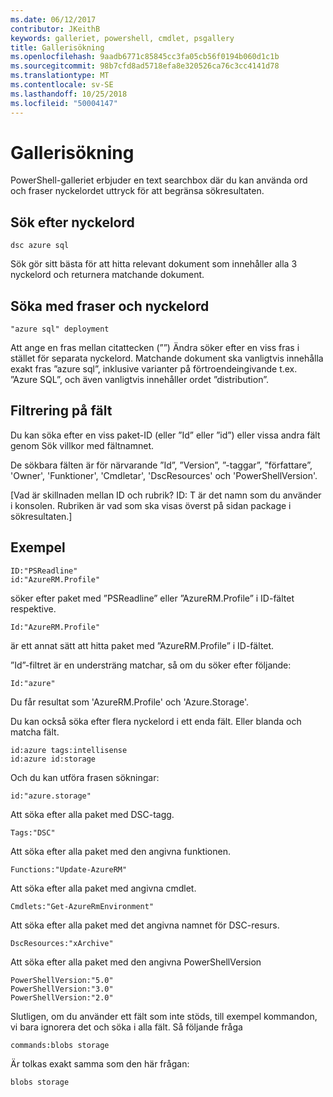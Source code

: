 ```yaml
---
ms.date: 06/12/2017
contributor: JKeithB
keywords: galleriet, powershell, cmdlet, psgallery
title: Gallerisökning
ms.openlocfilehash: 9aadb6771c85845cc3fa05cb56f0194b060d1c1b
ms.sourcegitcommit: 98b7cfd8ad5718efa8e320526ca76c3cc4141d78
ms.translationtype: MT
ms.contentlocale: sv-SE
ms.lasthandoff: 10/25/2018
ms.locfileid: "50004147"
---
```

# <a name="gallery-search-syntax"></a>Gallerisökning

PowerShell-galleriet erbjuder en text searchbox där du kan använda ord och fraser nyckelordet uttryck för att begränsa sökresultaten.

## <a name="search-by-keywords"></a>Sök efter nyckelord

    dsc azure sql

Sök gör sitt bästa för att hitta relevant dokument som innehåller alla 3 nyckelord och returnera matchande dokument.

## <a name="search-using-phrases-and-keywords"></a>Söka med fraser och nyckelord

    "azure sql" deployment

Att ange en fras mellan citattecken (””) Ändra söker efter en viss fras i stället för separata nyckelord.
Matchande dokument ska vanligtvis innehålla exakt fras ”azure sql”, inklusive varianter på förtroendeingivande t.ex. ”Azure SQL”, och även vanligtvis innehåller ordet ”distribution”.

## <a name="filtering-on-fields"></a>Filtrering på fält

Du kan söka efter en viss paket-ID (eller ”Id” eller ”id”) eller vissa andra fält genom Sök villkor med fältnamnet.

De sökbara fälten är för närvarande ”Id”, ”Version”, ”-taggar”, ”författare”, 'Owner', 'Funktioner', 'Cmdletar', 'DscResources' och 'PowerShellVersion'.

[Vad är skillnaden mellan ID och rubrik? ID: T är det namn som du använder i konsolen. Rubriken är vad som ska visas överst på sidan package i sökresultaten.]

## <a name="examples"></a>Exempel

    ID:"PSReadline"
    id:"AzureRM.Profile"

söker efter paket med ”PSReadline” eller ”AzureRM.Profile” i ID-fältet respektive.

    Id:"AzureRM.Profile"

är ett annat sätt att hitta paket med ”AzureRM.Profile” i ID-fältet.

”Id”-filtret är en understräng matchar, så om du söker efter följande:

    Id:"azure"

Du får resultat som 'AzureRM.Profile' och 'Azure.Storage'.

Du kan också söka efter flera nyckelord i ett enda fält. Eller blanda och matcha fält.

    id:azure tags:intellisense
    id:azure id:storage

Och du kan utföra frasen sökningar:

    id:"azure.storage"


Att söka efter alla paket med DSC-tagg.

    Tags:"DSC"

Att söka efter alla paket med den angivna funktionen.

    Functions:"Update-AzureRM"

Att söka efter alla paket med angivna cmdlet.

    Cmdlets:"Get-AzureRmEnvironment"

Att söka efter alla paket med det angivna namnet för DSC-resurs.

    DscResources:"xArchive"

Att söka efter alla paket med den angivna PowerShellVersion

    PowerShellVersion:"5.0"
    PowerShellVersion:"3.0"
    PowerShellVersion:"2.0"


Slutligen, om du använder ett fält som inte stöds, till exempel kommandon, vi bara ignorera det och söka i alla fält. Så följande fråga

    commands:blobs storage

Är tolkas exakt samma som den här frågan:

    blobs storage
